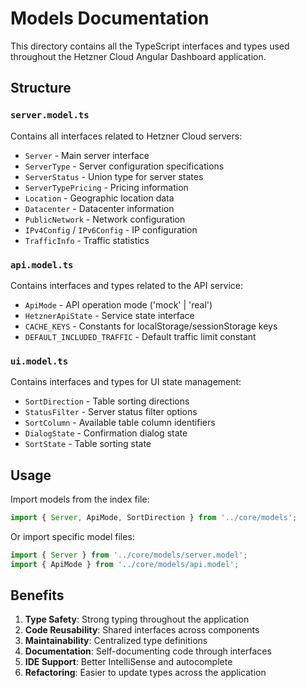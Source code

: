 # Models Documentation

This directory contains all the TypeScript interfaces and types used throughout the Hetzner Cloud Angular Dashboard application.

## Structure

### `server.model.ts`
Contains all interfaces related to Hetzner Cloud servers:
- `Server` - Main server interface
- `ServerType` - Server configuration specifications
- `ServerStatus` - Union type for server states
- `ServerTypePricing` - Pricing information
- `Location` - Geographic location data
- `Datacenter` - Datacenter information
- `PublicNetwork` - Network configuration
- `IPv4Config` / `IPv6Config` - IP configuration
- `TrafficInfo` - Traffic statistics

### `api.model.ts`
Contains interfaces and types related to the API service:
- `ApiMode` - API operation mode ('mock' | 'real')
- `HetznerApiState` - Service state interface
- `CACHE_KEYS` - Constants for localStorage/sessionStorage keys
- `DEFAULT_INCLUDED_TRAFFIC` - Default traffic limit constant

### `ui.model.ts`
Contains interfaces and types for UI state management:
- `SortDirection` - Table sorting directions
- `StatusFilter` - Server status filter options
- `SortColumn` - Available table column identifiers
- `DialogState` - Confirmation dialog state
- `SortState` - Table sorting state

## Usage

Import models from the index file:

```typescript
import { Server, ApiMode, SortDirection } from '../core/models';
```

Or import specific model files:

```typescript
import { Server } from '../core/models/server.model';
import { ApiMode } from '../core/models/api.model';
```

## Benefits

1. **Type Safety**: Strong typing throughout the application
2. **Code Reusability**: Shared interfaces across components
3. **Maintainability**: Centralized type definitions
4. **Documentation**: Self-documenting code through interfaces
5. **IDE Support**: Better IntelliSense and autocomplete
6. **Refactoring**: Easier to update types across the application